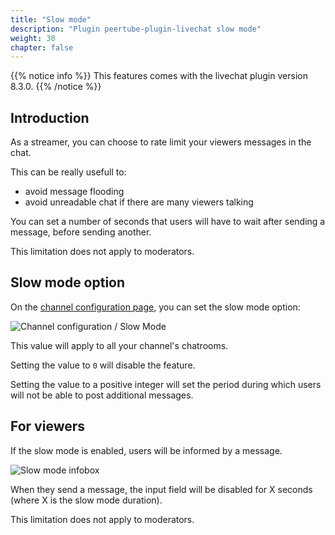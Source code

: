 ```yaml
---
title: "Slow mode"
description: "Plugin peertube-plugin-livechat slow mode"
weight: 30
chapter: false
---
```


{{% notice info %}}
This features comes with the livechat plugin version 8.3.0.
{{% /notice %}}

## Introduction

As a streamer, you can choose to rate limit your viewers messages in the chat.

This can be really usefull to:

* avoid message flooding
* avoid unreadable chat if there are many viewers talking

You can set a number of seconds that users will have to wait after sending a message, before sending another.

This limitation does not apply to moderators.

## Slow mode option

On the [channel configuration page](/peertube-plugin-livechat/documentation/user/streamers/channel), you can set the slow mode option:

![Channel configuration / Slow Mode](/peertube-plugin-livechat/images/slow_mode_channel_option.png?classes=shadow,border&height=400px)

This value will apply to all your channel's chatrooms.

Setting the value to `0` will disable the feature.

Setting the value to a positive integer will set the period during which users will not be able to post additional messages.

## For viewers

If the slow mode is enabled, users will be informed by a message.

![Slow mode infobox](/peertube-plugin-livechat/images/slow_mode.png?classes=shadow,border&height=400px)

When they send a message, the input field will be disabled for X seconds (where X is the slow mode duration).

This limitation does not apply to moderators.
